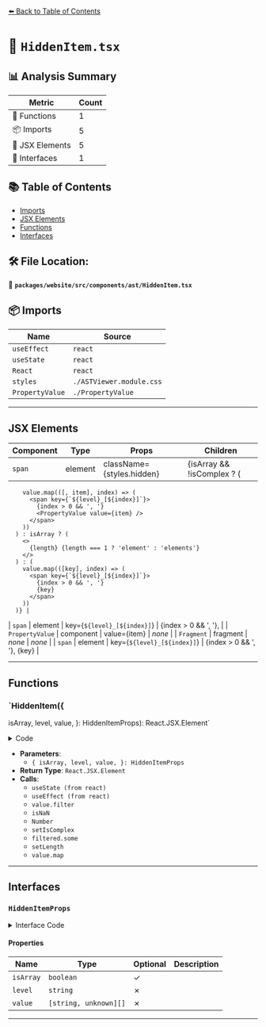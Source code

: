 [⬅️ Back to Table of Contents](../../../../../index.md)

# 📄 `HiddenItem.tsx`

## 📊 Analysis Summary

| Metric | Count |
|--------|-------|
| 🔧 Functions | 1 |
| 📦 Imports | 5 |
| 💠 JSX Elements | 5 |
| 📐 Interfaces | 1 |

## 📚 Table of Contents

- [Imports](#imports)
- [JSX Elements](#jsx-elements)
- [Functions](#functions)
- [Interfaces](#interfaces)

## 🛠️ File Location:
📂 **`packages/website/src/components/ast/HiddenItem.tsx`**

## 📦 Imports

| Name | Source |
|------|--------|
| `useEffect` | `react` |
| `useState` | `react` |
| `React` | `react` |
| `styles` | `./ASTViewer.module.css` |
| `PropertyValue` | `./PropertyValue` |


---

## JSX Elements

| Component | Type | Props | Children |
|-----------|------|-------|----------|
| `span` | element | className={styles.hidden} | {isArray && !isComplex ? (
        value.map(([, item], index) => (
          <span key={`${level}_[${index}]`}>
            {index > 0 && ', '}
            <PropertyValue value={item} />
          </span>
        ))
      ) : isArray ? (
        <>
          {length} {length === 1 ? 'element' : 'elements'}
        </>
      ) : (
        value.map(([key], index) => (
          <span key={`${level}_[${index}]`}>
            {index > 0 && ', '}
            {key}
          </span>
        ))
      )} |
| `span` | element | key={`${level}_[${index}]`} | {index > 0 && ', '}, <PropertyValue> |
| `PropertyValue` | component | value={item} | *none* |
| `Fragment` | fragment | *none* | *none* |
| `span` | element | key={`${level}_[${index}]`} | {index > 0 && ', '}, {key} |


---

## Functions

### `HiddenItem({
  isArray,
  level,
  value,
}: HiddenItemProps): React.JSX.Element`

<details><summary>Code</summary>

```ts
export default function HiddenItem({
  isArray,
  level,
  value,
}: HiddenItemProps): React.JSX.Element {
  const [isComplex, setIsComplex] = useState<boolean>(true);
  const [length, setLength] = useState<number>(0);

  useEffect(() => {
    if (isArray) {
      const filtered = value.filter(([key]) => !isNaN(Number(key)));
      setIsComplex(filtered.some(([, item]) => typeof item !== 'number'));
      setLength(filtered.length);
    }
  }, [value, isArray]);

  return (
    <span className={styles.hidden}>
      {isArray && !isComplex ? (
        value.map(([, item], index) => (
          <span key={`${level}_[${index}]`}>
            {index > 0 && ', '}
            <PropertyValue value={item} />
          </span>
        ))
      ) : isArray ? (
        <>
          {length} {length === 1 ? 'element' : 'elements'}
        </>
      ) : (
        value.map(([key], index) => (
          <span key={`${level}_[${index}]`}>
            {index > 0 && ', '}
            {key}
          </span>
        ))
      )}
    </span>
  );
}
```
</details>

- **Parameters**:
  - `{
  isArray,
  level,
  value,
}: HiddenItemProps`
- **Return Type**: `React.JSX.Element`
- **Calls**:
  - `useState (from react)`
  - `useEffect (from react)`
  - `value.filter`
  - `isNaN`
  - `Number`
  - `setIsComplex`
  - `filtered.some`
  - `setLength`
  - `value.map`

---

## Interfaces

### `HiddenItemProps`

<details><summary>Interface Code</summary>

```ts
export interface HiddenItemProps {
  readonly isArray?: boolean;
  readonly level: string;
  readonly value: [string, unknown][];
}
```
</details>

#### Properties

| Name | Type | Optional | Description |
|------|------|----------|-------------|
| `isArray` | `boolean` | ✓ |  |
| `level` | `string` | ✗ |  |
| `value` | `[string, unknown][]` | ✗ |  |


---